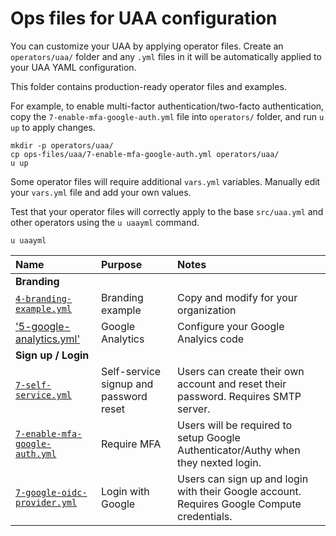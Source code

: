 # Ops files for UAA configuration

You can customize your UAA by applying operator files. Create an `operators/uaa/` folder and any `.yml` files in it will be automatically applied to your UAA YAML configuration.

This folder contains production-ready operator files and examples.

For example, to enable multi-factor authentication/two-facto authentication, copy the `7-enable-mfa-google-auth.yml` file into `operators/` folder, and run `u up` to apply changes.

```plain
mkdir -p operators/uaa/
cp ops-files/uaa/7-enable-mfa-google-auth.yml operators/uaa/
u up
```

Some operator files will require additional `vars.yml` variables. Manually edit your `vars.yml` file and add your own values.

Test that your operator files will correctly apply to the base `src/uaa.yml` and other operators using the `u uaayml` command.

```plain
u uaayml
```

| Name | Purpose | Notes |
|:---  |:---     |:---   |
| **Branding** | | |
| [`4-branding-example.yml`](4-branding-example.yml) | Branding example | Copy and modify for your organization |
| ['5-google-analytics.yml'](5-google-analytics.yml) | Google Analytics | Configure your Google Analyics code |
| **Sign up / Login** | | |
| [`7-self-service.yml`](7-self-service.yml) | Self-service signup and password reset | Users can create their own account and reset their password. Requires SMTP server. |
| [`7-enable-mfa-google-auth.yml`](7-enable-mfa-google-auth.yml) | Require MFA | Users will be required to setup Google Authenticator/Authy when they nexted login. |
| [`7-google-oidc-provider.yml`](7-google-oidc-provider.yml) | Login with Google | Users can sign up and login with their Google account. Requires Google Compute credentials. |
